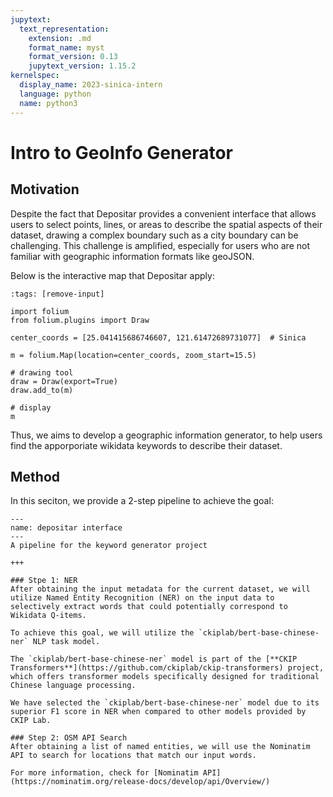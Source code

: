 ```yaml
---
jupytext:
  text_representation:
    extension: .md
    format_name: myst
    format_version: 0.13
    jupytext_version: 1.15.2
kernelspec:
  display_name: 2023-sinica-intern
  language: python
  name: python3
---
```


# Intro to GeoInfo Generator
## Motivation
Despite the fact that Depositar provides a convenient interface that allows users to select points, lines, or areas to describe the spatial aspects of their dataset, drawing a complex boundary such as a city boundary can be challenging. This challenge is amplified, especially for users who are not familiar with geographic information formats like geoJSON.

Below is the interactive map that Depositar apply:

```{code-cell} ipython3
:tags: [remove-input]

import folium
from folium.plugins import Draw

center_coords = [25.041415686746607, 121.61472689731077]  # Sinica

m = folium.Map(location=center_coords, zoom_start=15.5)

# drawing tool
draw = Draw(export=True)
draw.add_to(m)

# display
m
```

Thus, we aims to develop a geographic information generator, to help users find the apporporiate wikidata keywords to describe their dataset.

## Method
In this seciton, we provide a 2-step pipeline to achieve the goal:
```{figure} ../../images/geo_pipeline.png
---
name: depositar interface
---
A pipeline for the keyword generator project

+++

### Stpe 1: NER
After obtaining the input metadata for the current dataset, we will utilize Named Entity Recognition (NER) on the input data to selectively extract words that could potentially correspond to Wikidata Q-items.

To achieve this goal, we will utilize the `ckiplab/bert-base-chinese-ner` NLP task model.

The `ckiplab/bert-base-chinese-ner` model is part of the [**CKIP Transformers**](https://github.com/ckiplab/ckip-transformers) project, which offers transformer models specifically designed for traditional Chinese language processing.

We have selected the `ckiplab/bert-base-chinese-ner` model due to its superior F1 score in NER when compared to other models provided by CKIP Lab.

### Step 2: OSM API Search
After obtaining a list of named entities, we will use the Nominatim API to search for locations that match our input words.

For more information, check for [Nominatim API](https://nominatim.org/release-docs/develop/api/Overview/)
